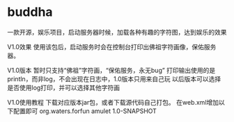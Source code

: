 # buddha
一款开源，娱乐项目，启动服务器时候，加载各种有趣的字符图，达到娱乐的效果

V1.0效果
使用该包后，启动服务时会在控制台打印出佛祖字符画像，保佑服务器。

V1.0版本
暂时只支持“佛祖”字符画，“保佑服务，永无bug”
打印输出使用的是println，而非log，不会出现在日志中，1.0版本只用来自己玩
以后版本可以选择是否使用log打印，并可以选择其他字符画

V1.0使用教程
下载对应版本jar包，或者下载源代码自己打包。
在web.xml增加以下配置即可
<dependency>
      <groupId>org.waters.forfun</groupId>
      <artifactId>amulet</artifactId>
      <version>1.0-SNAPSHOT</version>
    </dependency>

